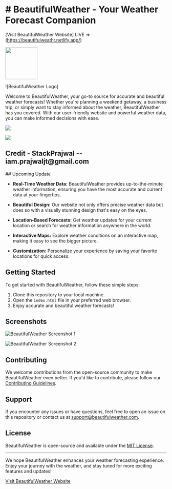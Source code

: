 <h1># BeautifulWeather - Your Weather Forecast Companion</h1>

[Visit BeautifulWeather Website] LIVE => (https://beautifulweathr.netlify.app/)


<a href="https://lh3.googleusercontent.com/drive-viewer/AK7aPaDnjm5Ycbo9tsA13-OnIYHzrSi3NZUZk-5EzNz1KcK0GQZnn9h1FU0S3R79jGokPOUBdJntWhiRr9mtZOJWtK0hMaozrg=s1600?source=screenshot.guru">
  <img src="https://lh3.googleusercontent.com/drive-viewer/AK7aPaDnjm5Ycbo9tsA13-OnIYHzrSi3NZUZk-5EzNz1KcK0GQZnn9h1FU0S3R79jGokPOUBdJntWhiRr9mtZOJWtK0hMaozrg=s1600" style="width: 100px; height: 100px; ">
</a>

![BeautifulWeather Logo]

Welcome to BeautifulWeather, your go-to source for accurate and beautiful weather forecasts! Whether you're planning a weekend getaway, a business trip, or simply want to stay informed about the weather, BeautifulWeather has you covered. With our user-friendly website and powerful weather data, you can make informed decisions with ease.

<a href="https://lh3.googleusercontent.com/drive-viewer/AK7aPaAyg38lxzpiitq2VIOswpNHyfIdYXOet6-efhlbXUxygSrcfLe5kpTK4a7D9Wx5olaCpoqY5ATSPtAXqAsMJH0qWtHs9A=s1600?source=screenshot.guru"> <img src="https://lh3.googleusercontent.com/drive-viewer/AK7aPaAyg38lxzpiitq2VIOswpNHyfIdYXOet6-efhlbXUxygSrcfLe5kpTK4a7D9Wx5olaCpoqY5ATSPtAXqAsMJH0qWtHs9A=s1600" /> </a>


<a href="https://lh3.googleusercontent.com/drive-viewer/AK7aPaDht4sfjdrpKvKIQweq6Aei38e-B4vKktqAmkU7V8UOWTBzJgky_aJix3qXcmTd6lcG8ueyHJ_WXR9p2O1yPoJdYOzWAA=s1600?source=screenshot.guru"> <img src="https://lh3.googleusercontent.com/drive-viewer/AK7aPaDht4sfjdrpKvKIQweq6Aei38e-B4vKktqAmkU7V8UOWTBzJgky_aJix3qXcmTd6lcG8ueyHJ_WXR9p2O1yPoJdYOzWAA=s1600" /> </a>

<h2>Credit - StackPrajwal -- iam.prajwaljt@gmail.com</h2>
## Upcoming Update

- **Real-Time Weather Data:** BeautifulWeather provides up-to-the-minute weather information, ensuring you have the most accurate and current data at your fingertips.

- **Beautiful Design:** Our website not only offers precise weather data but does so with a visually stunning design that's easy on the eyes.

- **Location-Based Forecasts:** Get weather updates for your current location or search for weather information anywhere in the world.

- **Interactive Maps:** Explore weather conditions on an interactive map, making it easy to see the bigger picture.

- **Customization:** Personalize your experience by saving your favorite locations for quick access.

## Getting Started

To get started with BeautifulWeather, follow these simple steps:

1. Clone this repository to your local machine.
2. Open the `index.html` file in your preferred web browser.
3. Enjoy accurate and beautiful weather forecasts!

## Screenshots

![BeautifulWeather Screenshot 1](https://drive.google.com/file/d/1iaMQCz7uTw_2ihVfpmwsgUODq2pjwwUO/view?usp=sharing)

![BeautifulWeather Screenshot 2](https://drive.google.com/file/d/1gXdJBSiC3wv55z_4-aRgnCfftx_ufMJ4/view?usp=sharing)

## Contributing

We welcome contributions from the open-source community to make BeautifulWeather even better. If you'd like to contribute, please follow our [Contributing Guidelines](CONTRIBUTING.md).

## Support

If you encounter any issues or have questions, feel free to open an issue on this repository or contact us at [support@beautifulweather.com](mailto:support@beautifulweather.com).

## License

BeautifulWeather is open-source and available under the [MIT License](LICENSE.md).

--- 

We hope BeautifulWeather enhances your weather forecasting experience. Enjoy your journey with the weather, and stay tuned for more exciting features and updates!

[Visit BeautifulWeather Website](https://beautifulweathr.netlify.app/)
